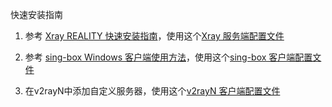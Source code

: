 快速安装指南

1. 参考 [Xray REALITY 快速安装指南](https://github.com/chika0801/Xray-install/blob/main/REALITY.md)，使用这个[Xray 服务端配置文件](https://github.com/chika0801/Xray-examples/blob/main/Tun/Xray_server_config.json)

2. 参考 [sing-box Windows 客户端使用方法](https://github.com/chika0801/sing-box-examples/tree/main/Tun)，使用这个[sing-box 客户端配置文件](https://github.com/chika0801/Xray-examples/blob/main/Tun/sing-box_client_config.json)

3. 在v2rayN中添加自定义服务器，使用这个[v2rayN 客户端配置文件](https://github.com/chika0801/Xray-examples/blob/main/Tun/v2rayN_client_config.json)
